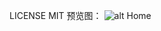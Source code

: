 LICENSE MIT
预览图：
![alt Home](https://raw.githubusercontent.com/singer1026/TableViewCustomCellDemo/master/demo.gif)
